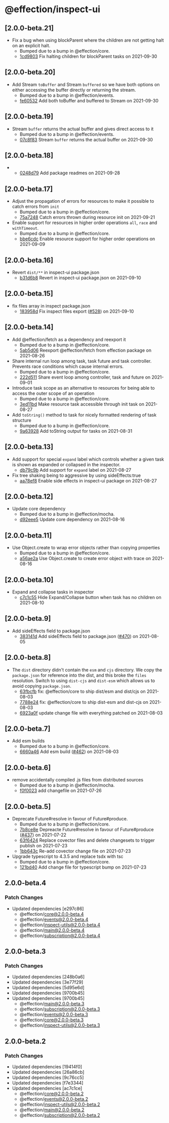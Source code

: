 # @effection/inspect-ui

## \[2.0.0-beta.21]

- Fix a bug when using blockParent where the children are not getting halt on an explicit halt.
  - Bumped due to a bump in @effection/core.
  - [1cd9803](https://github.com/thefrontside/effection/commit/1cd98033d2641989114f9589c7d887954fa66781) Fix halting children for blockParent tasks on 2021-09-30

## \[2.0.0-beta.20]

- Add Stream `toBuffer` and Stream `buffered` so we have both options on either accessing the buffer directly or returning the stream.
  - Bumped due to a bump in @effection/events.
  - [fe60532](https://github.com/thefrontside/effection/commit/fe60532c3f8cfdd8b53c324b7ea8e38e437f080f) Add both toBuffer and buffered to Stream on 2021-09-30

## \[2.0.0-beta.19]

- Stream `buffer` returns the actual buffer and gives direct access to it
  - Bumped due to a bump in @effection/events.
  - [07c8f83](https://github.com/thefrontside/effection/commit/07c8f83b5968f347ca72795c447be411e66274ed) Stream `buffer` returns the actual buffer on 2021-09-30

## \[2.0.0-beta.18]

- - [0248d79](https://github.com/thefrontside/effection/commit/0248d79a33dcfc4200b0832aba975c9cad08981e) Add package readmes on 2021-09-28

## \[2.0.0-beta.17]

- Adjust the propagation of errors for resources to make it possible to catch errors from `init`
  - Bumped due to a bump in @effection/core.
  - [75a7248](https://github.com/thefrontside/effection/commit/75a7248ae13d1126bbcaf9b6223f348168e987d0) Catch errors thrown during resource init on 2021-09-21
- Enable support for resources in higher order operations `all`, `race` and `withTimeout`.
  - Bumped due to a bump in @effection/core.
  - [bbe6cdc](https://github.com/thefrontside/effection/commit/bbe6cdc44184a7669278d0d01ad23a2a79a69e52) Enable resource support for higher order operations on 2021-09-09

## \[2.0.0-beta.16]

- Revert `dist/**` in inspect-ui package.json
  - [b31d6b8](https://github.com/thefrontside/effection/commit/b31d6b87ac193f4489f4f006673e1f6ed58f0008) Revert  in inspect-ui package.json on 2021-09-10

## \[2.0.0-beta.15]

- fix files array in inspect package.json
  - [183958d](https://github.com/thefrontside/effection/commit/183958d92c9f056bd916b2acf172436da5f858a7) Fix inspect files export ([#528](https://github.com/thefrontside/effection/pull/528)) on 2021-09-10

## \[2.0.0-beta.14]

- Add @effection/fetch as a dependency and reexport it
  - Bumped due to a bump in @effection/core.
  - [5ab5d06](https://github.com/thefrontside/effection/commit/5ab5d0691af75f3583de97402b5aac12325e2918) Reexport @effection/fetch from effection package on 2021-08-26
- Share internal run loop among task, task future and task controller. Prevents race conditions which cause internal errors.
  - Bumped due to a bump in @effection/core.
  - [222d511](https://github.com/thefrontside/effection/commit/222d5116c388c5b597cc3ec5e0fb64b4d22b273a) Share event loop among controller, task and future on 2021-09-01
- Introduce task scope as an alternative to resources for being able to access the outer scope of an operation
  - Bumped due to a bump in @effection/core.
  - [3ed11bd](https://github.com/thefrontside/effection/commit/3ed11bd4f5d980cd130ea894a63acb57450c5aac) Make resource task accessible through init task on 2021-08-27
- Add `toString()` method to task for nicely formatted rendering of task structure
  - Bumped due to a bump in @effection/core.
  - [9a63928](https://github.com/thefrontside/effection/commit/9a6392836704ad527d6da5195f5736462d69bef8) Add toString output for tasks on 2021-08-31

## \[2.0.0-beta.13]

- Add support for special `expand` label which controls whether a given task is shown as expanded or collapsed in the inspector.
  - [db79c9b](https://github.com/thefrontside/effection/commit/db79c9b0fb571fc4cb45b71fb0cbdc5b5950ec3d) Add support for `expand` label on 2021-08-27
- Fix tree shaking being to aggressive by using sideEffects:true
  - [aa78ef8](https://github.com/thefrontside/effection/commit/aa78ef8eadba2bf4ea50a280c945d54c51e8723b) Enable side effects in inspect-ui package on 2021-08-27

## \[2.0.0-beta.12]

- Update core dependency
  - Bumped due to a bump in @effection/mocha.
  - [d92eee5](https://github.com/thefrontside/effection/commit/d92eee594fdb8dc6d8ab6a37b6aa362122e63f6e) Update core dependency on 2021-08-16

## \[2.0.0-beta.11]

- Use Object.create to wrap error objects rather than copying properties
  - Bumped due to a bump in @effection/core.
  - [a56ae2a](https://github.com/thefrontside/effection/commit/a56ae2af8a6247697b8b6253bd35b6d9e569613d) Use Object.create to create error object with trace on 2021-08-16

## \[2.0.0-beta.10]

- Expand and collapse tasks in inspector
  - [c7c1c55](https://github.com/thefrontside/effection/commit/c7c1c553fe2760ad5fdfe11aac04fa664977675e) Hide Expand/Collapse button when task has no children on 2021-08-10

## \[2.0.0-beta.9]

- Add sideEffects field to package.json
  - [383141d](https://github.com/thefrontside/effection/commit/383141dc556c6a781d98087f3b68085d5eb31173) Add sideEffects field to package.json ([#470](https://github.com/thefrontside/effection/pull/470)) on 2021-08-05

## \[2.0.0-beta.8]

- The `dist` directory didn't contain the `esm` and `cjs` directory. We copy the `package.json` for reference into the dist, and this broke the `files` resolution. Switch to using `dist-cjs` and `dist-esm` which allows us to avoid copying `package.json`.
  - [63fbcfb](https://github.com/thefrontside/effection/commit/63fbcfb8151bb7434f1cb8c58bfed25012ad2727) fix: @effection/core to ship dist/esm and dist/cjs on 2021-08-03
  - [7788e24](https://github.com/thefrontside/effection/commit/7788e2408bcff8180b24ce497043283c97b6dbaa) fix: @effection/core to ship dist-esm and dist-cjs on 2021-08-03
  - [6923a0f](https://github.com/thefrontside/effection/commit/6923a0fa1a84cd0788f8c9c1600ccf7539b08bbf) update change file with everything patched on 2021-08-03

## \[2.0.0-beta.7]

- Add esm builds
  - Bumped due to a bump in @effection/core.
  - [6660a46](https://github.com/thefrontside/effection/commit/6660a466a50c9b9c36829c2d52448ebbc0e7e6fb) Add esm build ([#462](https://github.com/thefrontside/effection/pull/462)) on 2021-08-03

## \[2.0.0-beta.6]

- remove accidentally compiled .js files from distributed sources
  - Bumped due to a bump in @effection/mocha.
  - [f0f0023](https://github.com/thefrontside/effection/commit/f0f002354743ae6d6f69bfe6df28ddc11d0f8be0) add changefile on 2021-07-26

## \[2.0.0-beta.5]

- Deprecate Future#resolve in favour of Future#produce.
  - Bumped due to a bump in @effection/core.
  - [7b8ce8e](https://github.com/thefrontside/effection/commit/7b8ce8ef1d46ddf10806d51b3f0ed1ef14e8f9cd) Depreacte Future#resolve in favour of Future#produce ([#437](https://github.com/thefrontside/effection/pull/437)) on 2021-07-22
  - [63f6424](https://github.com/thefrontside/effection/commit/63f64243373ae6c320b9a7564db666ca7efbb597) Replace covector files and delete changesets to trigger publish on 2021-07-23
  - [1bb643c](https://github.com/thefrontside/effection/commit/1bb643c0f1cfac5b849e3622c274ef0c04a93717) Re-add covector change file on 2021-07-23
- Upgrade typescript to 4.3.5 and replace tsdx with tsc
  - Bumped due to a bump in @effection/core.
  - [121bd40](https://github.com/thefrontside/effection/commit/121bd40e17609a82bce649c5fed34ee0754681b7) Add change file for typescript bump on 2021-07-23

## 2.0.0-beta.4

### Patch Changes

- Updated dependencies \[e297c86]
  - @effection/core@2.0.0-beta.4
  - @effection/events@2.0.0-beta.4
  - @effection/inspect-utils@2.0.0-beta.4
  - @effection/main@2.0.0-beta.4
  - @effection/subscription@2.0.0-beta.4

## 2.0.0-beta.3

### Patch Changes

- Updated dependencies \[248b0a6]
- Updated dependencies \[3e77f29]
- Updated dependencies \[5d95e6d]
- Updated dependencies \[9700b45]
- Updated dependencies \[9700b45]
  - @effection/main@2.0.0-beta.3
  - @effection/subscription@2.0.0-beta.3
  - @effection/events@2.0.0-beta.3
  - @effection/core@2.0.0-beta.3
  - @effection/inspect-utils@2.0.0-beta.3

## 2.0.0-beta.2

### Patch Changes

- Updated dependencies \[19414f0]
- Updated dependencies \[26a86cb]
- Updated dependencies \[9c76cc5]
- Updated dependencies \[f7e3344]
- Updated dependencies \[ac7c1ce]
  - @effection/core@2.0.0-beta.2
  - @effection/events@2.0.0-beta.2
  - @effection/inspect-utils@2.0.0-beta.2
  - @effection/main@2.0.0-beta.2
  - @effection/subscription@2.0.0-beta.2
